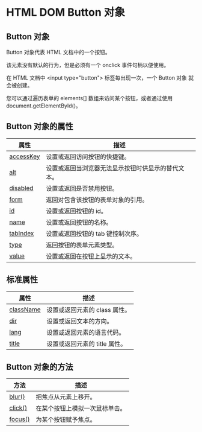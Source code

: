 # HTML DOM Button 对象

## Button 对象

Button 对象代表 HTML 文档中的一个按钮。

该元素没有默认的行为，但是必须有一个 onclick 事件句柄以便使用。

在 HTML 文档中 &lt;input type="button"&gt; 标签每出现一次，一个 Button 对象 就会被创建。

您可以通过遍历表单的 elements[] 数组来访问某个按钮，或者通过使用 document.getElementById()。

## Button 对象的属性

| 属性 | 描述 |
| --- | --- |
| [accessKey](/jsref/prop_button_accesskey.asp) | 设置或返回访问按钮的快捷键。 |
| [alt](/jsref/prop_button_alt.asp) | 设置或返回当浏览器无法显示按钮时供显示的替代文本。 |
| [disabled](/jsref/prop_button_disabled.asp) | 设置或返回是否禁用按钮。 |
| [form](/jsref/prop_button_form.asp) | 返回对包含该按钮的表单对象的引用。 |
| [id](/jsref/prop_button_id.asp) | 设置或返回按钮的 id。 |
| [name](/jsref/prop_button_name.asp) | 设置或返回按钮的名称。 |
| [tabIndex](/jsref/prop_button_tabindex.asp) | 设置或返回按钮的 tab 键控制次序。 |
| [type](/jsref/prop_button_type.asp) | 返回按钮的表单元素类型。 |
| [value](/jsref/prop_button_value.asp) | 设置或返回在按钮上显示的文本。 |

## 标准属性

| 属性 | 描述 |
| --- | --- |
| [className](/jsref/prop_classname.asp) | 设置或返回元素的 class 属性。 |
| [dir](/jsref/prop_dir.asp) | 设置或返回文本的方向。 |
| [lang](/jsref/prop_lang.asp) | 设置或返回元素的语言代码。 |
| [title](/jsref/prop_title.asp) | 设置或返回元素的 title 属性。 |

## Button 对象的方法

| 方法 | 描述 |
| --- | --- |
| [blur()](/jsref/met_button_blur.asp) | 把焦点从元素上移开。 |
| [click()](/jsref/met_button_click.asp) | 在某个按钮上模拟一次鼠标单击。 |
| [focus()](/jsref/met_button_focus.asp) | 为某个按钮赋予焦点。 |

